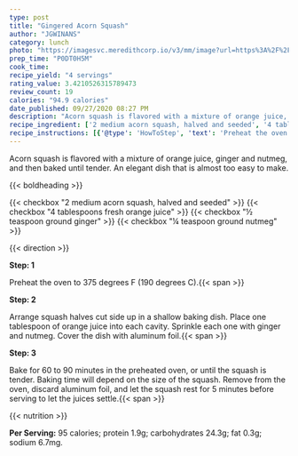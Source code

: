 ```yaml
---
type: post
title: "Gingered Acorn Squash"
author: "JGWINANS"
category: lunch
photo: "https://imagesvc.meredithcorp.io/v3/mm/image?url=https%3A%2F%2Fimages.media-allrecipes.com%2Fuserphotos%2F1067989.jpg"
prep_time: "P0DT0H5M"
cook_time: 
recipe_yield: "4 servings"
rating_value: 3.4210526315789473
review_count: 19
calories: "94.9 calories"
date_published: 09/27/2020 08:27 PM
description: "Acorn squash is flavored with a mixture of orange juice, ginger and nutmeg, and then baked until tender. An elegant dish that is almost too easy to make."
recipe_ingredient: ['2 medium acorn squash, halved and seeded', '4 tablespoons fresh orange juice', '½ teaspoon ground ginger', '¼ teaspoon ground nutmeg']
recipe_instructions: [{'@type': 'HowToStep', 'text': 'Preheat the oven to 375 degrees F (190 degrees C).\n'}, {'@type': 'HowToStep', 'text': 'Arrange squash halves cut side up in a shallow baking dish. Place one tablespoon of orange juice into each cavity. Sprinkle each one with ginger and nutmeg. Cover the dish with aluminum foil.\n'}, {'@type': 'HowToStep', 'text': 'Bake for 60 to 90 minutes in the preheated oven, or until the squash is tender. Baking time will depend on the size of the squash. Remove from the oven, discard aluminum foil, and let the squash rest for 5 minutes before serving to let the juices settle.\n'}]
---
```


Acorn squash is flavored with a mixture of orange juice, ginger and nutmeg, and then baked until tender. An elegant dish that is almost too easy to make. 

{{< boldheading >}}

{{< checkbox "2 medium acorn squash, halved and seeded" >}}
{{< checkbox "4 tablespoons fresh orange juice" >}}
{{< checkbox "½ teaspoon ground ginger" >}}
{{< checkbox "¼ teaspoon ground nutmeg" >}}


{{< direction >}}

**Step: 1**

Preheat the oven to 375 degrees F (190 degrees C).{{< span >}}

**Step: 2**

Arrange squash halves cut side up in a shallow baking dish. Place one tablespoon of orange juice into each cavity. Sprinkle each one with ginger and nutmeg. Cover the dish with aluminum foil.{{< span >}}

**Step: 3**

Bake for 60 to 90 minutes in the preheated oven, or until the squash is tender. Baking time will depend on the size of the squash. Remove from the oven, discard aluminum foil, and let the squash rest for 5 minutes before serving to let the juices settle.{{< span >}}

{{< nutrition >}}

**Per Serving:** 95 calories; protein 1.9g; carbohydrates 24.3g; fat 0.3g; sodium 6.7mg.